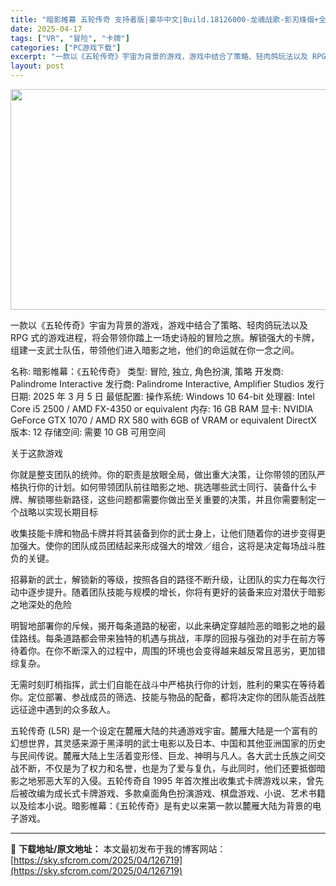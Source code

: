 ```yaml
---
title: "暗影帷幕 五轮传奇 支持者版|豪华中文|Build.18126000-龙魂战歌-影刃烽烟+全DLC|解压即撸|"
date: 2025-04-17
tags: ["VR", "冒险", "卡牌"]
categories: ["PC游戏下载"]
excerpt: "一款以《五轮传奇》宇宙为背景的游戏，游戏中结合了策略、轻肉鸽玩法以及 RPG 式的游戏进程，将会带领你踏上一场史诗般的冒险之旅。解锁强大的卡牌，组建一支武士队伍，带领他们进入暗影之地，他们的命运就在你一念之间。 名称: 暗影帷幕：《五轮传奇》 类型: 冒险, 独立, 角色扮演, 策略 开发商: Pa&hellip;"
layout: post
---
```


<img class="aligncenter size-full wp-image-126731" src="https://sky.sfcrom.com/wp-content/uploads/2025/04/2025041701254247.webp" alt="" width="616" height="353" />

一款以《五轮传奇》宇宙为背景的游戏，游戏中结合了策略、轻肉鸽玩法以及 RPG 式的游戏进程，将会带领你踏上一场史诗般的冒险之旅。解锁强大的卡牌，组建一支武士队伍，带领他们进入暗影之地，他们的命运就在你一念之间。

名称: 暗影帷幕：《五轮传奇》
类型: 冒险, 独立, 角色扮演, 策略
开发商: Palindrome Interactive
发行商: Palindrome Interactive, Amplifier Studios
发行日期: 2025 年 3 月 5 日
最低配置:
操作系统: Windows 10 64-bit
处理器: Intel Core i5 2500 / AMD FX-4350 or equivalent
内存: 16 GB RAM
显卡: NVIDIA GeForce GTX 1070 / AMD RX 580 with 6GB of VRAM or equivalent
DirectX 版本: 12
存储空间: 需要 10 GB 可用空间

关于这款游戏

你就是整支团队的统帅。你的职责是放眼全局，做出重大决策，让你带领的团队严格执行你的计划。如何带领团队前往暗影之地、挑选哪些武士同行、装备什么卡牌、解锁哪些新路径，这些问题都需要你做出至关重要的决策，并且你需要制定一个战略以实现长期目标

收集技能卡牌和物品卡牌并将其装备到你的武士身上，让他们随着你的进步变得更加强大。使你的团队成员团结起来形成强大的增效／组合，这将是决定每场战斗胜负的关键。

招募新的武士，解锁新的等级，按照各自的路径不断升级，让团队的实力在每次行动中逐步提升。随着团队技能与规模的增长，你将有更好的装备来应对潜伏于暗影之地深处的危险

明智地部署你的斥候，揭开每条道路的秘密，以此来确定穿越险恶的暗影之地的最佳路线。每条道路都会带来独特的机遇与挑战，丰厚的回报与强劲的对手在前方等待着你。在你不断深入的过程中，周围的环境也会变得越来越反常且恶劣，更加错综复杂。

无需时刻盯梢指挥，武士们自能在战斗中严格执行你的计划，胜利的果实在等待着你。定位部署、参战成员的筛选、技能与物品的配备，都将决定你的团队能否战胜远征途中遇到的众多敌人。

五轮传奇 (L5R) 是一个设定在麓雁大陆的共通游戏宇宙。麓雁大陆是一个富有的幻想世界，其灵感来源于黑泽明的武士电影以及日本、中国和其他亚洲国家的历史与民间传说。麓雁大陆上生活着变形怪、巨龙、神明与凡人。各大武士氏族之间交战不断，不仅是为了权力和名誉，也是为了爱与复仇，与此同时，他们还要抵御暗影之地邪恶大军的入侵。五轮传奇自 1995 年首次推出收集式卡牌游戏以来，曾先后被改编为成长式卡牌游戏、多款桌面角色扮演游戏、棋盘游戏、小说、艺术书籍以及绘本小说。暗影帷幕：《五轮传奇》是有史以来第一款以麓雁大陆为背景的电子游戏。

---
📖 **下载地址/原文地址：** 本文最初发布于我的博客网站：[https://sky.sfcrom.com/2025/04/126719](https://sky.sfcrom.com/2025/04/126719)
